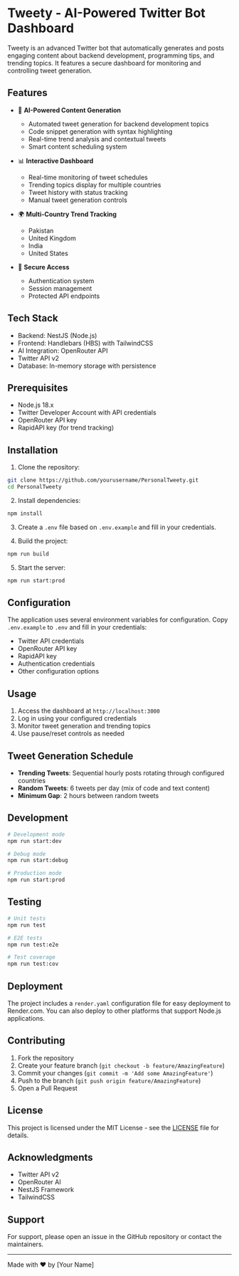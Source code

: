 # Tweety - AI-Powered Twitter Bot Dashboard

Tweety is an advanced Twitter bot that automatically generates and posts engaging content about backend development, programming tips, and trending topics. It features a secure dashboard for monitoring and controlling tweet generation.

## Features

- 🤖 **AI-Powered Content Generation**
  - Automated tweet generation for backend development topics
  - Code snippet generation with syntax highlighting
  - Real-time trend analysis and contextual tweets
  - Smart content scheduling system

- 📊 **Interactive Dashboard**
  - Real-time monitoring of tweet schedules
  - Trending topics display for multiple countries
  - Tweet history with status tracking
  - Manual tweet generation controls

- 🌍 **Multi-Country Trend Tracking**
  - Pakistan
  - United Kingdom
  - India
  - United States

- 🔐 **Secure Access**
  - Authentication system
  - Session management
  - Protected API endpoints

## Tech Stack

- Backend: NestJS (Node.js)
- Frontend: Handlebars (HBS) with TailwindCSS
- AI Integration: OpenRouter API
- Twitter API v2
- Database: In-memory storage with persistence

## Prerequisites

- Node.js 18.x
- Twitter Developer Account with API credentials
- OpenRouter API key
- RapidAPI key (for trend tracking)

## Installation

1. Clone the repository:
```bash
git clone https://github.com/yourusername/PersonalTweety.git
cd PersonalTweety
```

2. Install dependencies:
```bash
npm install
```

3. Create a `.env` file based on `.env.example` and fill in your credentials.

4. Build the project:
```bash
npm run build
```

5. Start the server:
```bash
npm run start:prod
```

## Configuration

The application uses several environment variables for configuration. Copy `.env.example` to `.env` and fill in your credentials:

- Twitter API credentials
- OpenRouter API key
- RapidAPI key
- Authentication credentials
- Other configuration options

## Usage

1. Access the dashboard at `http://localhost:3000`
2. Log in using your configured credentials
3. Monitor tweet generation and trending topics
4. Use pause/reset controls as needed

## Tweet Generation Schedule

- **Trending Tweets**: Sequential hourly posts rotating through configured countries
- **Random Tweets**: 6 tweets per day (mix of code and text content)
- **Minimum Gap**: 2 hours between random tweets

## Development

```bash
# Development mode
npm run start:dev

# Debug mode
npm run start:debug

# Production mode
npm run start:prod
```

## Testing

```bash
# Unit tests
npm run test

# E2E tests
npm run test:e2e

# Test coverage
npm run test:cov
```

## Deployment

The project includes a `render.yaml` configuration file for easy deployment to Render.com. You can also deploy to other platforms that support Node.js applications.

## Contributing

1. Fork the repository
2. Create your feature branch (`git checkout -b feature/AmazingFeature`)
3. Commit your changes (`git commit -m 'Add some AmazingFeature'`)
4. Push to the branch (`git push origin feature/AmazingFeature`)
5. Open a Pull Request

## License

This project is licensed under the MIT License - see the [LICENSE](LICENSE) file for details.

## Acknowledgments

- Twitter API v2
- OpenRouter AI
- NestJS Framework
- TailwindCSS

## Support

For support, please open an issue in the GitHub repository or contact the maintainers.

---

Made with ❤️ by [Your Name] 
